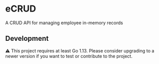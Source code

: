 eCRUD
===
A CRUD API for managing employee in-memory records

## Development

:warning: This project requires at least Go 1.13. Please consider upgrading to a newer version if you want to test or contribute to the project.